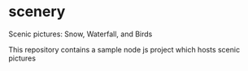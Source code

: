 # scenery

Scenic pictures: Snow, Waterfall, and Birds

This repository contains a sample node js project which hosts scenic pictures
